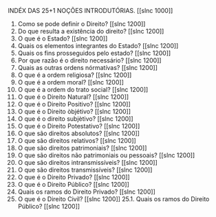 INDÉX DAS 25+1 NOÇÕES INTRODUTÓRIAS.
[[slnc 1000]]

1. Como se pode definir o Direito? [[slnc 1200]]
2. Do que resulta a existência do direito? [[slnc 1200]]
3. O que é o Estado? [[slnc 1200]]
4. Quais os elementos integrantes do Estado? [[slnc 1200]]
5. Quais os fins prosseguidos pelo estado? [[slnc 1200]]
6. Por que razão é o direito necessário? [[slnc 1200]]
7. Quais as outras ordens nórmatívas? [[slnc 1200]]
8. O que é a ordem religiosa? [[slnc 1200]]
9. O que é a ordem moral? [[slnc 1200]]
10. O que é a ordem do trato social? [[slnc 1200]]
11. O que é o Direito Natural? [[slnc 1200]]
12. O que é o Direito Positivo? [[slnc 1200]]
13. O que é o Direito òbjétivo? [[slnc 1200]]
14. O que é o direito subjètivo? [[slnc 1200]]
15. O que é o Direito Potestativo? [[slnc 1200]]
16. O que são direitos absolutos? [[slnc 1200]]
17. O que são direitos relativos? [[slnc 1200]]
18. O que são direitos patrimoniais? [[slnc 1200]]
19. O que são direitos não patrimoniais ou pessoais? [[slnc 1200]]
20. O que são direitos intransmissíveis? [[slnc 1200]]
21. O que são direitos transmissíveis? [[slnc 1200]]
22. O que é o Direito Privado? [[slnc 1200]]
23. O que é o Direito Público? [[slnc 1200]]
24. Quais os ramos do Direito Privado? [[slnc 1200]]
25. O que é o Direito Civil? [[slnc 1200]]
25.1. Quais os ramos do Direito Público? [[slnc 1200]]
